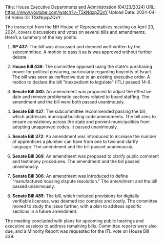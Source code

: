 Title: House Executive Departments and Administration (04/23/2024)
URL: https://www.youtube.com/watch?v=TSkNqxpZQxY
Upload Date: 2024-04-24
Video ID: TSkNqxpZQxY

The transcript from the NH House of Representatives meeting on April 23, 2024, covers discussions and votes on several bills and amendments. Here’s a summary of the key points:

1. **SP 437**: The bill was discussed and deemed well-written by the subcommittee. A motion to pass it as is was approved without further debate.

2. **House Bill 439**: The committee opposed using the state's purchasing power for political posturing, particularly regarding boycotts of Israel. The bill was seen as ineffective due to an existing executive order. A motion to declare the bill "inexpedient to legislate" (ITL) passed 14-6.

3. **Senate Bill 480**: An amendment was proposed to adjust the effective date and remove problematic sections related to board staffing. The amendment and the bill were both passed unanimously.

4. **Senate Bill 437**: The subcommittee recommended passing the bill, which addresses municipal building code amendments. The bill aims to ensure consistency across the state and prevent municipalities from adopting unapproved codes. It passed unanimously.

5. **Senate Bill 372**: An amendment was introduced to increase the number of apprentices a plumber can have from one to two and clarify language. The amendment and the bill passed unanimously.

6. **Senate Bill 369**: An amendment was proposed to clarify public comment and testimony procedures. The amendment and the bill passed unanimously.

7. **Senate Bill 306**: An amendment was introduced to define "manufactured housing dispute resolution." The amendment and the bill passed unanimously.

8. **Senate Bill 485**: The bill, which included provisions for digitally verifiable licenses, was deemed too complex and costly. The committee moved to study the issue further, with a plan to address specific sections in a future amendment.

The meeting concluded with plans for upcoming public hearings and executive sessions to address remaining bills. Committee reports were also due, and a Minority Report was requested for the ITL vote on House Bill 439.